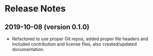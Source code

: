 # Release Notes

## 2019-10-08 (version 0.1.0)

- Refactored to use proper Git repos, added proper file headers and included contribution and license files, also created/updated documentation.
